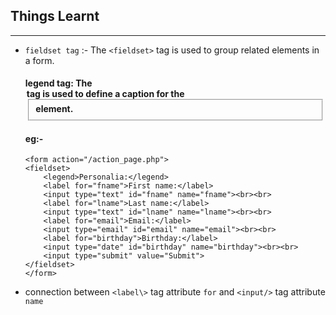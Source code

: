 ## Things Learnt
---

* `fieldset tag` :- The `<fieldset>` tag is used to group related elements in a form.

    #### legend tag: The <legend> tag is used to define a caption for the <fieldset> element.

    #### eg:- 
    ```
    <form action="/action_page.php">
    <fieldset>
        <legend>Personalia:</legend>
        <label for="fname">First name:</label>
        <input type="text" id="fname" name="fname"><br><br>
        <label for="lname">Last name:</label>
        <input type="text" id="lname" name="lname"><br><br>
        <label for="email">Email:</label>
        <input type="email" id="email" name="email"><br><br>
        <label for="birthday">Birthday:</label>
        <input type="date" id="birthday" name="birthday"><br><br>
        <input type="submit" value="Submit">
    </fieldset>
    </form>
    ```

* connection between `<label\>` tag attribute `for` and `<input/>` tag attribute `name` 











